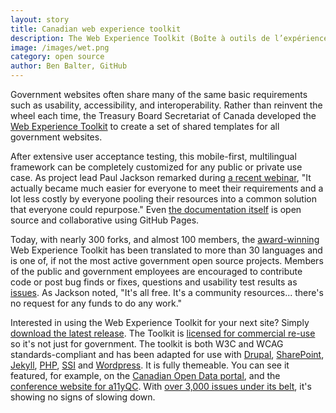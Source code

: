 ```yaml
---
layout: story
title: Canadian web experience toolkit
description: The Web Experience Toolkit (Boîte à outils de l’expérience Web) is an open source code library for building innovative websites that are accessible, usable, interoperable, mobile-friendly and multilingual. This collaborative open source project is led by the Government of Canada.
image: /images/wet.png
category: open source
author: Ben Balter, GitHub
---
```


Government websites often share many of the same basic requirements such as usability, accessibility, and interoperability. Rather than reinvent the wheel each time, the Treasury Board Secretariat of Canada developed the [Web Experience Toolkit](https://github.com/wet-boew/wet-boew) to create a set of shared templates for all government websites.

After extensive user acceptance testing, this mobile-first, multilingual framework can be completely customized for any public or private use case. As project lead Paul Jackson remarked during [a recent webinar](http://www.howto.gov/training/classes/canada-web-experience-toolkit), "It actually became much easier for everyone to meet their requirements and a lot less costly by everyone pooling their resources into a common solution that everyone could repurpose." Even [the documentation itself](http://wet-boew.github.io/wet-boew/index-en.html) is open source and collaborative using GitHub Pages.

Today, with nearly 300 forks, and almost 100 members, the [award-winning](https://github.com/wet-boew/wet-boew/wiki/Accolades#wiki-Awards) Web Experience Toolkit has been translated to more than 30 languages and is one of, if not the most active government open source projects. Members of the public and government employees are encouraged to contribute code or post bug finds or fixes, questions and usability test results as [issues](https://github.com/wet-boew/wet-boew/issues?milestone=9&state=open "Issues on GitHub for Web Experience Toolkit"). As Jackson noted, "It's all free. It's a community resources... there's no request for any funds to do any work."

Interested in using the Web Experience Toolkit for your next site? Simply [download the latest release](https://github.com/wet-boew/wet-boew/releases). The Toolkit is [licensed for commercial re-use](https://github.com/wet-boew/wet-boew/blob/master/License-eng.txt "Web Experience Toolkit MIT license") so it's not just for government. The toolkit is both W3C and WCAG standards-compliant and has been adapted for use with [Drupal](https://github.com/wet-boew/wet-boew-drupal), [SharePoint](https://github.com/wet-boew/wet-boew-sharepoint), [Jekyll](https://github.com/wet-boew/wet-boew-jekyll), [PHP](https://github.com/wet-boew/wet-boew-php), [SSI](https://github.com/wet-boew/wet-boew-ssi) and [Wordpress](https://github.com/wet-boew/wet-boew-wordpress).  It is fully themeable. You can see it featured, for example, on the [Canadian Open Data portal](http://www.data.gc.ca/eng), and the [conference website for a11yQC](http://a11yqc.org/ "a11yQC -- accessibility conference in Quebec"). With [over 3,000 issues under its belt](https://github.com/wet-boew/wet-boew/issues?state=open), it's showing no signs of slowing down.
